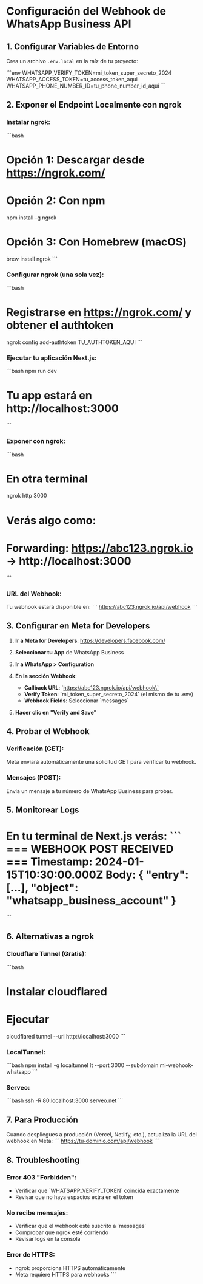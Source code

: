 # Configuración del Webhook de WhatsApp Business API

## 1. Configurar Variables de Entorno

Crea un archivo `.env.local` en la raíz de tu proyecto:

\`\`\`env
WHATSAPP_VERIFY_TOKEN=mi_token_super_secreto_2024
WHATSAPP_ACCESS_TOKEN=tu_access_token_aqui
WHATSAPP_PHONE_NUMBER_ID=tu_phone_number_id_aqui
\`\`\`

## 2. Exponer el Endpoint Localmente con ngrok

### Instalar ngrok:
\`\`\`bash
# Opción 1: Descargar desde https://ngrok.com/
# Opción 2: Con npm
npm install -g ngrok

# Opción 3: Con Homebrew (macOS)
brew install ngrok
\`\`\`

### Configurar ngrok (una sola vez):
\`\`\`bash
# Registrarse en https://ngrok.com/ y obtener el authtoken
ngrok config add-authtoken TU_AUTHTOKEN_AQUI
\`\`\`

### Ejecutar tu aplicación Next.js:
\`\`\`bash
npm run dev
# Tu app estará en http://localhost:3000
\`\`\`

### Exponer con ngrok:
\`\`\`bash
# En otra terminal
ngrok http 3000

# Verás algo como:
# Forwarding: https://abc123.ngrok.io -> http://localhost:3000
\`\`\`

### URL del Webhook:
Tu webhook estará disponible en:
\`\`\`
https://abc123.ngrok.io/api/webhook
\`\`\`

## 3. Configurar en Meta for Developers

1. **Ir a Meta for Developers**: https://developers.facebook.com/
2. **Seleccionar tu App** de WhatsApp Business
3. **Ir a WhatsApp > Configuration**
4. **En la sección Webhook**:
   - **Callback URL**: \`https://abc123.ngrok.io/api/webhook\`
   - **Verify Token**: \`mi_token_super_secreto_2024\` (el mismo de tu .env)
   - **Webhook Fields**: Seleccionar \`messages\`

5. **Hacer clic en "Verify and Save"**

## 4. Probar el Webhook

### Verificación (GET):
Meta enviará automáticamente una solicitud GET para verificar tu webhook.

### Mensajes (POST):
Envía un mensaje a tu número de WhatsApp Business para probar.

## 5. Monitorear Logs

En tu terminal de Next.js verás:
\`\`\`
=== WEBHOOK POST RECEIVED ===
Timestamp: 2024-01-15T10:30:00.000Z
Body: {
  "entry": [...],
  "object": "whatsapp_business_account"
}
================================
\`\`\`

## 6. Alternativas a ngrok

### Cloudflare Tunnel (Gratis):
\`\`\`bash
# Instalar cloudflared
# Ejecutar
cloudflared tunnel --url http://localhost:3000
\`\`\`

### LocalTunnel:
\`\`\`bash
npm install -g localtunnel
lt --port 3000 --subdomain mi-webhook-whatsapp
\`\`\`

### Serveo:
\`\`\`bash
ssh -R 80:localhost:3000 serveo.net
\`\`\`

## 7. Para Producción

Cuando despliegues a producción (Vercel, Netlify, etc.), actualiza la URL del webhook en Meta:
\`\`\`
https://tu-dominio.com/api/webhook
\`\`\`

## 8. Troubleshooting

### Error 403 "Forbidden":
- Verificar que \`WHATSAPP_VERIFY_TOKEN\` coincida exactamente
- Revisar que no haya espacios extra en el token

### No recibe mensajes:
- Verificar que el webhook esté suscrito a \`messages\`
- Comprobar que ngrok esté corriendo
- Revisar logs en la consola

### Error de HTTPS:
- ngrok proporciona HTTPS automáticamente
- Meta requiere HTTPS para webhooks
\`\`\`
